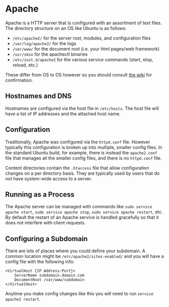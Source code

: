# Apache

Apache is a HTTP server that is configured with an assortment of text files. The directory structure on an OS like Ubuntu is as follows:

- `/etc/apache2/` for the server root, modules, and configuration files
- `/var/log/apache2/` for the logs
- `/var/www/` for the document root (i.e. your html pages/web framework)
- `/usr/sbin` for the apachectl binaries
- `/etc/init.d/apache2` for the various service commands (start, stop, reload, etc.)

These differ from OS to OS however so you should consult [the wiki](https://cwiki.apache.org/confluence/display/HTTPD/DistrosDefaultLayout) for confirmation.

## Hostnames and DNS

Hostnames are configured via the host file in `/etc/hosts`. The host file will have a list of IP addresses and the attached host name.

## Configuration

Traditionally, Apache was configured via the `httpd.conf` file. However typically this configuration is broken up into multiple, smaller config files. In the standard Ubuntu build, for example, there is instead the `apache2.conf` file that manages all the smaller config files, and there is no `httpd.conf` file.

Content directories contain the `.htaccess` file that allow configuration changes on a per directory basis. They are typically used by users that do not have system-wide access to a server.

## Running as a Process

The Apache server can be managed with commands like `sudo service apache start`, `sudo service apache stop`, `sudo service apache restart`, etc. By default the restart of an Apache service is handled gracefully so that it does not interfere with client requests.

## Configuring a Subdomain

There are lots of places where you could define your subdomain. A common location might be `/etc/apache2/sites-enabled/` and you will have a config file with the following info:

```
<VirtualHost {IP Address:Port}>
    ServerName subdomain.domain.com
    DocumentRoot /var/www/subdomain
</VirtualHost>
```

Anytime you make config changes like this you will need to run `service apache2 restart`.
